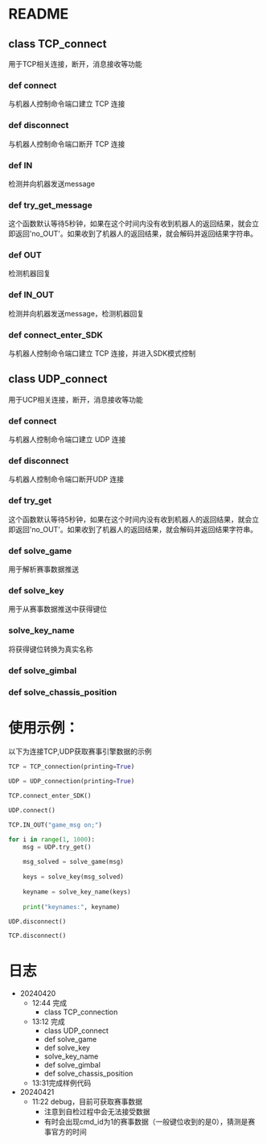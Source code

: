 # README

## class TCP_connect

用于TCP相关连接，断开，消息接收等功能

### def connect

与机器人控制命令端口建立 TCP 连接

### def disconnect

与机器人控制命令端口断开 TCP 连接

### def IN

检测并向机器发送message

### def try_get_message

这个函数默认等待5秒钟，如果在这个时间内没有收到机器人的返回结果，就会立即返回'no_OUT'。如果收到了机器人的返回结果，就会解码并返回结果字符串。

### def OUT

检测机器回复

### def IN_OUT

检测并向机器发送message，检测机器回复

### def connect_enter_SDK

与机器人控制命令端口建立 TCP 连接，并进入SDK模式控制

## class UDP_connect

用于UCP相关连接，断开，消息接收等功能

### def connect

与机器人控制命令端口建立 UDP 连接

### def disconnect

与机器人控制命令端口断开UDP 连接

### def try_get

这个函数默认等待5秒钟，如果在这个时间内没有收到机器人的返回结果，就会立即返回'no_OUT'。如果收到了机器人的返回结果，就会解码并返回结果字符串。

### def solve_game

用于解析赛事数据推送

### def solve_key

用于从赛事数据推送中获得键位

### solve_key_name

将获得键位转换为真实名称

### def solve_gimbal

### def solve_chassis_position

# 使用示例：

以下为连接TCP,UDP获取赛事引擎数据的示例

```python
TCP = TCP_connection(printing=True)

UDP = UDP_connection(printing=True)

TCP.connect_enter_SDK()

UDP.connect()

TCP.IN_OUT("game_msg on;")

for i in range(1, 1000):
	msg = UDP.try_get()
	
	msg_solved = solve_game(msg)
	
	keys = solve_key(msg_solved)
	
	keyname = solve_key_name(keys)
	
	print("keynames:", keyname)

UDP.disconnect()

TCP.disconnect()
```

# 日志

- 20240420
    - 12:44 完成
        - class TCP_connection
    - 13:12 完成
        - class UDP_connect
        - def solve_game
        - def solve_key
        - solve_key_name
        - def solve_gimbal
        - def solve_chassis_position
    - 13:31完成样例代码
- 20240421
    - 11:22 debug，目前可获取赛事数据
        - 注意到自检过程中会无法接受数据
        - 有时会出现cmd_id为1的赛事数据（一般键位收到的是0），猜测是赛事官方的时间
